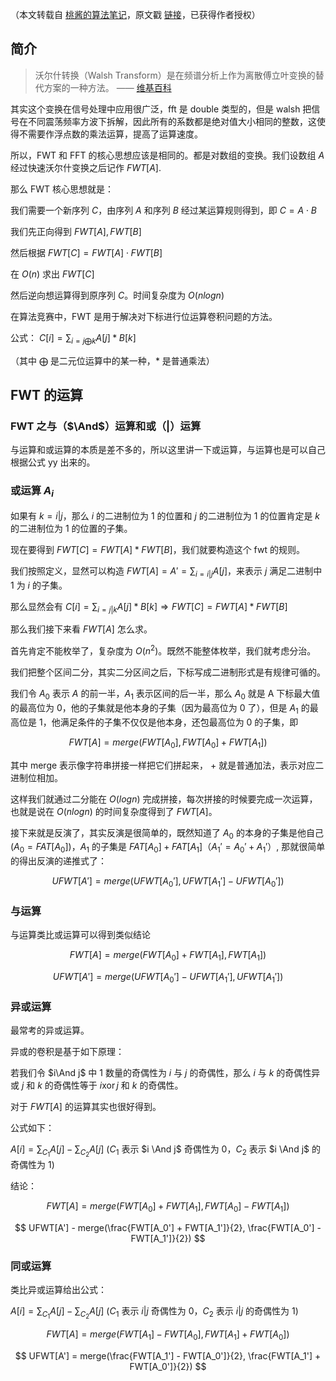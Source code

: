 （本文转载自 [桃酱的算法笔记](https://zhuanlan.zhihu.com/c_1005817911142838272)，原文戳 [链接](https://zhuanlan.zhihu.com/p/41867199)，已获得作者授权）

## 简介

> 沃尔什转换（Walsh Transform）是在频谱分析上作为离散傅立叶变换的替代方案的一种方法。 —— [维基百科](https://zh.wikipedia.org/zh-cn/%E6%B2%83%E7%88%BE%E4%BB%80%E8%BD%89%E6%8F%9B)

其实这个变换在信号处理中应用很广泛，fft 是 double 类型的，但是 walsh 把信号在不同震荡频率方波下拆解，因此所有的系数都是绝对值大小相同的整数，这使得不需要作浮点数的乘法运算，提高了运算速度。

所以，FWT 和 FFT 的核心思想应该是相同的。都是对数组的变换。我们设数组 $A$ 经过快速沃尔什变换之后记作 $FWT[A]$.

那么 FWT 核心思想就是：

我们需要一个新序列 $C$，由序列 $A$ 和序列 $B$ 经过某运算规则得到，即 $C = A \cdot B$


我们先正向得到 $FWT[A], FWT[B]$

然后根据 $FWT[C]=FWT[A] \cdot FWT[B]$

在 $O(n)$ 求出 $FWT[C]$

然后逆向想运算得到原序列 $C$。时间复杂度为 $O(nlogn)$

在算法竞赛中，FWT 是用于解决对下标进行位运算卷积问题的方法。

公式： $C[i] = \sum_{i=j \bigoplus k}A[j] * B[k]$

（其中 $\bigoplus$ 是二元位运算中的某一种，$*$ 是普通乘法）

## FWT 的运算

### FWT 之与（$\And$）运算和或（$|$）运算

与运算和或运算的本质是差不多的，所以这里讲一下或运算，与运算也是可以自己根据公式 yy 出来的。

### 或运算 $A_i$

如果有 $k=i|j$，那么 $i$ 的二进制位为 $1$ 的位置和 $j$ 的二进制位为 $1$ 的位置肯定是 $k$ 的二进制位为 $1$ 的位置的子集。

现在要得到 $FWT[C] = FWT[A] * FWT[B]$，我们就要构造这个 fwt 的规则。

我们按照定义，显然可以构造 $FWT[A] = A' = \sum_{i=i|j}A[j]$，来表示 $j$ 满足二进制中 $1$ 为 $i$ 的子集。

那么显然会有 $C[i] = \sum_{i=j|k}A[j]*B[k] \Rightarrow FWT[C] = FWT[A] * FWT[B]$

那么我们接下来看 $FWT[A]$ 怎么求。

首先肯定不能枚举了，复杂度为 $O(n^2)$。既然不能整体枚举，我们就考虑分治。

我们把整个区间二分，其实二分区间之后，下标写成二进制形式是有规律可循的。

我们令 $A_0$ 表示 $A$ 的前一半，$A_1$ 表示区间的后一半，那么 $A_0$ 就是 A 下标最大值的最高位为 $0$，他的子集就是他本身的子集（因为最高位为 $0$ 了），但是 $A_1$ 的最高位是 $1$，他满足条件的子集不仅仅是他本身，还包最高位为 $0$ 的子集，即


$$
FWT[A] = merge(FWT[A_0], FWT[A_0] + FWT[A_1])
$$


其中 merge 表示像字符串拼接一样把它们拼起来， $+$ 就是普通加法，表示对应二进制位相加。

这样我们就通过二分能在 $O(logn)$ 完成拼接，每次拼接的时候要完成一次运算，也就是说在 $O(nlogn)$ 的时间复杂度得到了 $FWT[A]$。

接下来就是反演了，其实反演是很简单的，既然知道了 $A_0$ 的本身的子集是他自己 ($A_0 = FAT[A_0]$)，$A_1$ 的子集是 $FAT[A_0] + FAT[A_1]（A_1'= A_0' + A_1'$）, 那就很简单的得出反演的递推式了：


$$
UFWT[A'] = merge(UFWT[A_0'], UFWT[A_1'] - UFWT[A_0'])
$$


### 与运算

与运算类比或运算可以得到类似结论


$$
FWT[A] = merge(FWT[A_0] + FWT[A_1], FWT[A_1])
$$



$$
UFWT[A'] = merge(UFWT[A_0'] - UFWT[A_1'], UFWT[A_1'])
$$


### 异或运算

最常考的异或运算。

异或的卷积是基于如下原理：

若我们令 $i\And j$ 中 $1$ 数量的奇偶性为 $i$ 与 $j$ 的奇偶性，那么 $i$ 与 $k$ 的奇偶性异或 $j$ 和 $k$ 的奇偶性等于 $i \operatorname{xor} j$ 和 $k$ 的奇偶性。

对于 $FWT[A]$ 的运算其实也很好得到。

公式如下：

$A[i] = \sum_{C_1}A[j] - \sum_{C_2}A[j]$ ($C_1$ 表示 $i \And j$ 奇偶性为 $0$，$C_2$ 表示 $i \And j$ 的奇偶性为 $1$)

结论：


$$
FWT[A] = merge(FWT[A_0] + FWT[A_1], FWT[A_0] - FWT[A_1])
$$



$$
UFWT[A'] - merge(\frac{FWT[A_0'] + FWT[A_1']}{2}, \frac{FWT[A_0'] - FWT[A_1']}{2})
$$


### 同或运算

类比异或运算给出公式：

$A[i] = \sum_{C_1}A[j] - \sum_{C_2}A[j]$ ($C_1$ 表示 $i|j$ 奇偶性为 $0$，$C_2$ 表示 $i|j$ 的奇偶性为 $1$)


$$
FWT[A] = merge(FWT[A_1] - FWT[A_0], FWT[A_1] + FWT[A_0])
$$



$$
UFWT[A'] = merge(\frac{FWT[A_1'] - FWT[A_0']}{2}, \frac{FWT[A_1'] + FWT[A_0']}{2})
$$

